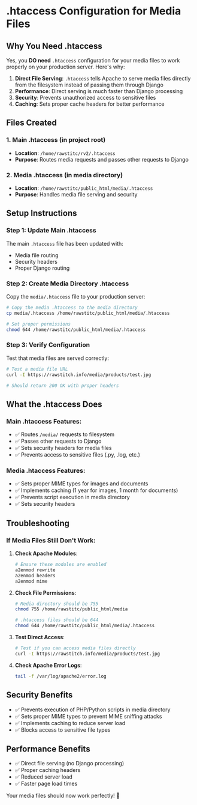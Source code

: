 # .htaccess Configuration for Media Files

## Why You Need .htaccess

Yes, you **DO need** `.htaccess` configuration for your media files to work properly on your production server. Here's why:

1. **Direct File Serving**: `.htaccess` tells Apache to serve media files directly from the filesystem instead of passing them through Django
2. **Performance**: Direct serving is much faster than Django processing
3. **Security**: Prevents unauthorized access to sensitive files
4. **Caching**: Sets proper cache headers for better performance

## Files Created

### 1. Main .htaccess (in project root)
- **Location**: `/home/rawstitc/rv2/.htaccess`
- **Purpose**: Routes media requests and passes other requests to Django

### 2. Media .htaccess (in media directory)
- **Location**: `/home/rawstitc/public_html/media/.htaccess`
- **Purpose**: Handles media file serving and security

## Setup Instructions

### Step 1: Update Main .htaccess
The main `.htaccess` file has been updated with:
- Media file routing
- Security headers
- Proper Django routing

### Step 2: Create Media Directory .htaccess
Copy the `media/.htaccess` file to your production server:

```bash
# Copy the media .htaccess to the media directory
cp media/.htaccess /home/rawstitc/public_html/media/.htaccess

# Set proper permissions
chmod 644 /home/rawstitc/public_html/media/.htaccess
```

### Step 3: Verify Configuration
Test that media files are served correctly:

```bash
# Test a media file URL
curl -I https://rawstitch.info/media/products/test.jpg

# Should return 200 OK with proper headers
```

## What the .htaccess Does

### Main .htaccess Features:
- ✅ Routes `/media/` requests to filesystem
- ✅ Passes other requests to Django
- ✅ Sets security headers for media files
- ✅ Prevents access to sensitive files (.py, .log, etc.)

### Media .htaccess Features:
- ✅ Sets proper MIME types for images and documents
- ✅ Implements caching (1 year for images, 1 month for documents)
- ✅ Prevents script execution in media directory
- ✅ Sets security headers

## Troubleshooting

### If Media Files Still Don't Work:

1. **Check Apache Modules**:
   ```bash
   # Ensure these modules are enabled
   a2enmod rewrite
   a2enmod headers
   a2enmod mime
   ```

2. **Check File Permissions**:
   ```bash
   # Media directory should be 755
   chmod 755 /home/rawstitc/public_html/media
   
   # .htaccess files should be 644
   chmod 644 /home/rawstitc/public_html/media/.htaccess
   ```

3. **Test Direct Access**:
   ```bash
   # Test if you can access media files directly
   curl -I https://rawstitch.info/media/products/test.jpg
   ```

4. **Check Apache Error Logs**:
   ```bash
   tail -f /var/log/apache2/error.log
   ```

## Security Benefits

- ✅ Prevents execution of PHP/Python scripts in media directory
- ✅ Sets proper MIME types to prevent MIME sniffing attacks
- ✅ Implements caching to reduce server load
- ✅ Blocks access to sensitive file types

## Performance Benefits

- ✅ Direct file serving (no Django processing)
- ✅ Proper caching headers
- ✅ Reduced server load
- ✅ Faster page load times

Your media files should now work perfectly! 🎉

